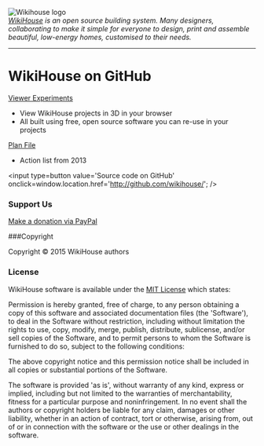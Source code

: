 ![Wikihouse logo]( http://avatars3.githubusercontent.com/u/4091108?v=3&s=300 )  
_[WikiHouse]( http://www.wikihouse.cc/ ) is an open source building system. Many designers, collaborating to make it simple for everyone to design, print and assemble beautiful, low-energy homes, customised to their needs._
***

WikiHouse on GitHub
===

<span style=display:none; >[View as web page]( http://wikihouse.github.io/viewer-experiments/index.html "view the files as apps." ) </span>  

[Viewer Experiments]( http://wikihouse.github.io/viewer-experiments/ )

* View WikiHouse projects in 3D in your browser
* All built using free, open source software you can re-use in your projects 


[Plan File]( https://github.com/wikihouse/planfile )

* Action list from 2013

<input type=button value='Source code on GitHub' onclick=window.location.href='http://github.com/wikihouse/'; />

### Support Us

[Make a donation via PayPal]( http://www.wikihouse.cc/support/ )

###Copyright

Copyright © 2015 WikiHouse authors


### License

WikiHouse software is available under the [MIT License]( http://en.wikipedia.org/wiki/MIT_License) which states:

Permission is hereby granted, free of charge, to any person obtaining a copy of this software and associated documentation files (the 'Software'),
to deal in the Software without restriction, including without limitation the rights to use, copy, modify, merge, publish, distribute, sublicense, and/or sell copies of the Software, and to permit persons to whom the Software is furnished to do so, subject to the following conditions:

The above copyright notice and this permission notice shall be included in all copies or substantial portions of the Software.

The software is provided 'as is', without warranty of any kind, express or implied, including but not limited to the warranties of merchantability, fitness for a particular purpose and noninfringement.
In no event shall the authors or copyright holders be liable for any claim, damages or other liability, whether in an action of contract, tort or otherwise, arising from, out of or in connection with the software or the use or other dealings in the software.


